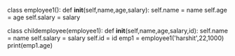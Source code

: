 class employee1():
    def __init__(self,name,age,salary):
     self.name = name
     self.age = age
     self.salary = salary

class childemployee(employee1):
    def __init__(self,name,age,salary,id):
       self.name = name
       self.salary = salary
       self.id = id
emp1 = employee1('harshit',22,1000)
print(emp1.age)
